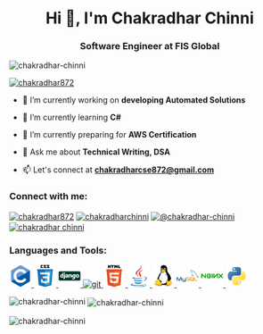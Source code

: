 <h1 align="center">Hi 👋, I'm Chakradhar Chinni</h1>
<h3 align="center">Software Engineer at FIS Global</h3>

<p align="left"> <img src="https://komarev.com/ghpvc/?username=chakradhar-chinni&label=Profile%20views&color=0e75b6&style=flat" alt="chakradhar-chinni" /> </p>

<p align="left"> <a href="https://twitter.com/chakradhar872" target="blank"><img src="https://img.shields.io/twitter/follow/chakradhar872?logo=twitter&style=for-the-badge" alt="chakradhar872" /></a> </p>

- 🔭 I’m currently working on **developing Automated Solutions**

- 🌱 I’m currently learning **C#**
 
- 🌱 I’m currently preparing for **AWS Certification**

- 💬 Ask me about **Technical Writing, DSA**

- 📫 Let's connect at **chakradharcse872@gmail.com**

<h3 align="left">Connect with me:</h3>
<p align="left">
<a href="https://twitter.com/chakradhar872" target="blank"><img align="center" src="https://raw.githubusercontent.com/rahuldkjain/github-profile-readme-generator/master/src/images/icons/Social/twitter.svg" alt="chakradhar872" height="30" width="40" /></a>
<a href="https://linkedin.com/in/chakradharchinni" target="blank"><img align="center" src="https://raw.githubusercontent.com/rahuldkjain/github-profile-readme-generator/master/src/images/icons/Social/linked-in-alt.svg" alt="chakradharchinni" height="30" width="40" /></a>
<a href="https://medium.com/@chakradhar-chinni" target="blank"><img align="center" src="https://raw.githubusercontent.com/rahuldkjain/github-profile-readme-generator/master/src/images/icons/Social/medium.svg" alt="@chakradhar-chinni" height="30" width="40" /></a>
<a href="https://auth.geeksforgeeks.org/user/chakradhar chinni" target="blank"><img align="center" src="https://raw.githubusercontent.com/rahuldkjain/github-profile-readme-generator/master/src/images/icons/Social/geeks-for-geeks.svg" alt="chakradhar chinni" height="30" width="40" /></a>
</p>

<h3 align="left">Languages and Tools:</h3>
<p align="left"> <a href="https://www.cprogramming.com/" target="_blank" rel="noreferrer"> <img src="https://raw.githubusercontent.com/devicons/devicon/master/icons/c/c-original.svg" alt="c" width="40" height="40"/> </a> <a href="https://www.w3schools.com/css/" target="_blank" rel="noreferrer"> <img src="https://raw.githubusercontent.com/devicons/devicon/master/icons/css3/css3-original-wordmark.svg" alt="css3" width="40" height="40"/> </a> <a href="https://www.djangoproject.com/" target="_blank" rel="noreferrer"> <img src="https://raw.githubusercontent.com/devicons/devicon/master/icons/django/django-original.svg" alt="django" width="40" height="40"/> </a> <a href="https://git-scm.com/" target="_blank" rel="noreferrer"> <img src="https://www.vectorlogo.zone/logos/git-scm/git-scm-icon.svg" alt="git" width="40" height="40"/> </a> <a href="https://www.w3.org/html/" target="_blank" rel="noreferrer"> <img src="https://raw.githubusercontent.com/devicons/devicon/master/icons/html5/html5-original-wordmark.svg" alt="html5" width="40" height="40"/> </a> <a href="https://www.java.com" target="_blank" rel="noreferrer"> <img src="https://raw.githubusercontent.com/devicons/devicon/master/icons/java/java-original.svg" alt="java" width="40" height="40"/> </a> <a href="https://www.linux.org/" target="_blank" rel="noreferrer"> <img src="https://raw.githubusercontent.com/devicons/devicon/master/icons/linux/linux-original.svg" alt="linux" width="40" height="40"/> </a> <a href="https://www.mysql.com/" target="_blank" rel="noreferrer"> <img src="https://raw.githubusercontent.com/devicons/devicon/master/icons/mysql/mysql-original-wordmark.svg" alt="mysql" width="40" height="40"/> </a> <a href="https://www.nginx.com" target="_blank" rel="noreferrer"> <img src="https://raw.githubusercontent.com/devicons/devicon/master/icons/nginx/nginx-original.svg" alt="nginx" width="40" height="40"/> </a> <a href="https://www.python.org" target="_blank" rel="noreferrer"> <img src="https://raw.githubusercontent.com/devicons/devicon/master/icons/python/python-original.svg" alt="python" width="40" height="40"/> </a> </p>

<p><img align="left" src="https://github-readme-stats.vercel.app/api/top-langs?username=chakradhar-chinni&show_icons=true&locale=en&layout=compact" alt="chakradhar-chinni" /></p>

<p>&nbsp;<img align="center" src="https://github-readme-stats.vercel.app/api?username=chakradhar-chinni&show_icons=true&locale=en" alt="chakradhar-chinni" /></p>

<p><img align="center" src="https://github-readme-streak-stats.herokuapp.com/?user=chakradhar-chinni&" alt="chakradhar-chinni" /></p>
